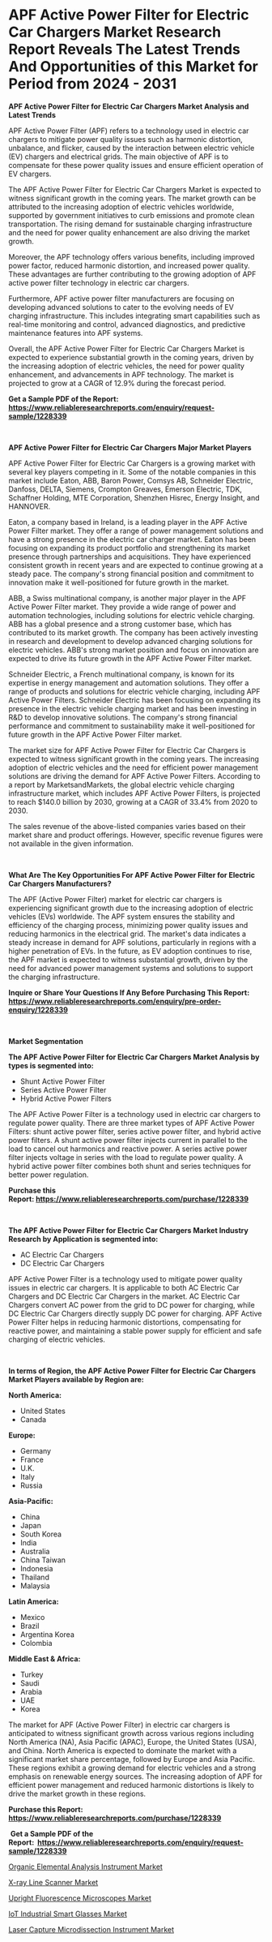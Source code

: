 <p><h1>APF Active Power Filter for Electric Car Chargers Market Research Report Reveals The Latest Trends And Opportunities of this Market for Period from 2024 - 2031</h1></p><p><strong>APF Active Power Filter for Electric Car Chargers Market Analysis and Latest Trends</strong></p>
<p><p>APF Active Power Filter (APF) refers to a technology used in electric car chargers to mitigate power quality issues such as harmonic distortion, unbalance, and flicker, caused by the interaction between electric vehicle (EV) chargers and electrical grids. The main objective of APF is to compensate for these power quality issues and ensure efficient operation of EV chargers.</p><p>The APF Active Power Filter for Electric Car Chargers Market is expected to witness significant growth in the coming years. The market growth can be attributed to the increasing adoption of electric vehicles worldwide, supported by government initiatives to curb emissions and promote clean transportation. The rising demand for sustainable charging infrastructure and the need for power quality enhancement are also driving the market growth.</p><p>Moreover, the APF technology offers various benefits, including improved power factor, reduced harmonic distortion, and increased power quality. These advantages are further contributing to the growing adoption of APF active power filter technology in electric car chargers.</p><p>Furthermore, APF active power filter manufacturers are focusing on developing advanced solutions to cater to the evolving needs of EV charging infrastructure. This includes integrating smart capabilities such as real-time monitoring and control, advanced diagnostics, and predictive maintenance features into APF systems.</p><p>Overall, the APF Active Power Filter for Electric Car Chargers Market is expected to experience substantial growth in the coming years, driven by the increasing adoption of electric vehicles, the need for power quality enhancement, and advancements in APF technology. The market is projected to grow at a CAGR of 12.9% during the forecast period.</p></p>
<p><strong>Get a Sample PDF of the Report:&nbsp; <a href="https://www.reliableresearchreports.com/enquiry/request-sample/1228339">https://www.reliableresearchreports.com/enquiry/request-sample/1228339</a></strong></p>
<p>&nbsp;</p>
<p><strong>APF Active Power Filter for Electric Car Chargers Major Market Players</strong></p>
<p><p>APF Active Power Filter for Electric Car Chargers is a growing market with several key players competing in it. Some of the notable companies in this market include Eaton, ABB, Baron Power, Comsys AB, Schneider Electric, Danfoss, DELTA, Siemens, Crompton Greaves, Emerson Electric, TDK, Schaffner Holding, MTE Corporation, Shenzhen Hisrec, Energy Insight, and HANNOVER.</p><p>Eaton, a company based in Ireland, is a leading player in the APF Active Power Filter market. They offer a range of power management solutions and have a strong presence in the electric car charger market. Eaton has been focusing on expanding its product portfolio and strengthening its market presence through partnerships and acquisitions. They have experienced consistent growth in recent years and are expected to continue growing at a steady pace. The company's strong financial position and commitment to innovation make it well-positioned for future growth in the market.</p><p>ABB, a Swiss multinational company, is another major player in the APF Active Power Filter market. They provide a wide range of power and automation technologies, including solutions for electric vehicle charging. ABB has a global presence and a strong customer base, which has contributed to its market growth. The company has been actively investing in research and development to develop advanced charging solutions for electric vehicles. ABB's strong market position and focus on innovation are expected to drive its future growth in the APF Active Power Filter market.</p><p>Schneider Electric, a French multinational company, is known for its expertise in energy management and automation solutions. They offer a range of products and solutions for electric vehicle charging, including APF Active Power Filters. Schneider Electric has been focusing on expanding its presence in the electric vehicle charging market and has been investing in R&D to develop innovative solutions. The company's strong financial performance and commitment to sustainability make it well-positioned for future growth in the APF Active Power Filter market.</p><p>The market size for APF Active Power Filter for Electric Car Chargers is expected to witness significant growth in the coming years. The increasing adoption of electric vehicles and the need for efficient power management solutions are driving the demand for APF Active Power Filters. According to a report by MarketsandMarkets, the global electric vehicle charging infrastructure market, which includes APF Active Power Filters, is projected to reach $140.0 billion by 2030, growing at a CAGR of 33.4% from 2020 to 2030.</p><p>The sales revenue of the above-listed companies varies based on their market share and product offerings. However, specific revenue figures were not available in the given information.</p></p>
<p>&nbsp;</p>
<p><strong>What Are The Key Opportunities For APF Active Power Filter for Electric Car Chargers Manufacturers?</strong></p>
<p><p>The APF (Active Power Filter) market for electric car chargers is experiencing significant growth due to the increasing adoption of electric vehicles (EVs) worldwide. The APF system ensures the stability and efficiency of the charging process, minimizing power quality issues and reducing harmonics in the electrical grid. The market's data indicates a steady increase in demand for APF solutions, particularly in regions with a higher penetration of EVs. In the future, as EV adoption continues to rise, the APF market is expected to witness substantial growth, driven by the need for advanced power management systems and solutions to support the charging infrastructure.</p></p>
<p><strong>Inquire or Share Your Questions If Any Before Purchasing This Report: <a href="https://www.reliableresearchreports.com/enquiry/pre-order-enquiry/1228339">https://www.reliableresearchreports.com/enquiry/pre-order-enquiry/1228339</a></strong></p>
<p>&nbsp;</p>
<p><strong>Market Segmentation</strong></p>
<p><strong>The APF Active Power Filter for Electric Car Chargers Market Analysis by types is segmented into:</strong></p>
<p><ul><li>Shunt Active Power Filter</li><li>Series Active Power Filter</li><li>Hybrid Active Power Filters</li></ul></p>
<p><p>The APF Active Power Filter is a technology used in electric car chargers to regulate power quality. There are three market types of APF Active Power Filters: shunt active power filter, series active power filter, and hybrid active power filters. A shunt active power filter injects current in parallel to the load to cancel out harmonics and reactive power. A series active power filter injects voltage in series with the load to regulate power quality. A hybrid active power filter combines both shunt and series techniques for better power regulation.</p></p>
<p><strong>Purchase this Report:&nbsp;<a href="https://www.reliableresearchreports.com/purchase/1228339">https://www.reliableresearchreports.com/purchase/1228339</a></strong></p>
<p>&nbsp;</p>
<p><strong>The APF Active Power Filter for Electric Car Chargers Market Industry Research by Application is segmented into:</strong></p>
<p><ul><li>AC Electric Car Chargers</li><li>DC Electric Car Chargers</li></ul></p>
<p><p>APF Active Power Filter is a technology used to mitigate power quality issues in electric car chargers. It is applicable to both AC Electric Car Chargers and DC Electric Car Chargers in the market. AC Electric Car Chargers convert AC power from the grid to DC power for charging, while DC Electric Car Chargers directly supply DC power for charging. APF Active Power Filter helps in reducing harmonic distortions, compensating for reactive power, and maintaining a stable power supply for efficient and safe charging of electric vehicles.</p></p>
<p>&nbsp;</p>
<p><strong>In terms of Region, the APF Active Power Filter for Electric Car Chargers Market Players available by Region are:</strong></p>
<p>
    <p> <strong> North America: </strong>
        <ul>
            <li>United States</li>
            <li>Canada</li>
        </ul>
        </p> 
    <p> <strong> Europe: </strong>
        <ul>
            <li>Germany</li>
            <li>France</li>
            <li>U.K.</li>
            <li>Italy</li>
            <li>Russia</li>
        </ul>
        </p> 
    <p> <strong> Asia-Pacific: </strong>
        <ul>
            <li>China</li>
            <li>Japan</li>
            <li>South Korea</li>
            <li>India</li>
            <li>Australia</li>
            <li>China Taiwan</li>
            <li>Indonesia</li>
            <li>Thailand</li>
            <li>Malaysia</li>
        </ul>
        </p> 
    <p> <strong> Latin America: </strong>
        <ul>
            <li>Mexico</li>
            <li>Brazil</li>
            <li>Argentina Korea</li>
            <li>Colombia</li>
        </ul>
        </p> 
    <p> <strong> Middle East & Africa: </strong>
        <ul>
            <li>Turkey</li>
            <li>Saudi</li>
            <li>Arabia</li>
            <li>UAE</li>
            <li>Korea</li>
        </ul>
    </p>
    </p>
<p><p>The market for APF (Active Power Filter) in electric car chargers is anticipated to witness significant growth across various regions including North America (NA), Asia Pacific (APAC), Europe, the United States (USA), and China. North America is expected to dominate the market with a significant market share percentage, followed by Europe and Asia Pacific. These regions exhibit a growing demand for electric vehicles and a strong emphasis on renewable energy sources. The increasing adoption of APF for efficient power management and reduced harmonic distortions is likely to drive the market growth in these regions.</p></p>
<p><strong>Purchase this Report: <a href="https://www.reliableresearchreports.com/purchase/1228339">https://www.reliableresearchreports.com/purchase/1228339</a></strong></p>
<p>&nbsp;<strong>Get a Sample PDF of the Report:&nbsp;&nbsp;<a href="https://www.reliableresearchreports.com/enquiry/request-sample/1228339">https://www.reliableresearchreports.com/enquiry/request-sample/1228339</a></strong></p>
<p><strong></strong></p>
<p><p><a href="https://github.com/Krish2023na/Market-Research-Report-List-2/blob/main/organic-elemental-analysis-instrument-market.md">Organic Elemental Analysis Instrument Market</a></p><p><a href="https://github.com/zebdakicsin/Market-Research-Report-List-2/blob/main/x-ray-line-scanner-market.md">X-ray Line Scanner Market</a></p><p><a href="https://github.com/kipkeeva/Market-Research-Report-List-2/blob/main/upright-fluorescence-microscopes-market.md">Upright Fluorescence Microscopes Market</a></p><p><a href="https://github.com/kuntayevaz/Market-Research-Report-List-2/blob/main/iot-industrial-smart-glasses-market.md">IoT Industrial Smart Glasses Market</a></p><p><a href="https://github.com/kholmovskayalyudmila/Market-Research-Report-List-2/blob/main/laser-capture-microdissection-instrument-market.md">Laser Capture Microdissection Instrument Market</a></p></p>